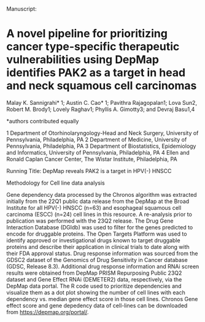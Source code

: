 Manuscript: 

# A novel pipeline for prioritizing cancer type-specific therapeutic vulnerabilities using DepMap identifies PAK2 as a target in head and neck squamous cell carcinomas

Malay K. Sannigrahi* 1; Austin C. Cao* 1; Pavithra Rajagopalan1; Lova Sun2, Robert M. Brody1; Lovely Raghav1; Phyllis A. Gimotty3; and Devraj Basu1,4

*authors contributed equally

1 Department of Otorhinolaryngology-Head and Neck Surgery, University of Pennsylvania, Philadelphia, PA
2 Department of Medicine, University of Pennsylvania, Philadelphia, PA
3 Department of Biostatistics, Epidemiology and Informatics, University of Pennsylvania, Philadelphia, PA
4 Ellen and Ronald Caplan Cancer Center, The Wistar Institute, Philadelphia, PA

Running Title: DepMap reveals PAK2 is a target in HPV(-) HNSCC

Methodology for Cell line data analysis

Gene dependency data processed by the Chronos algorithm was extracted initially from the 22Q1 public data release from the DepMap at the Broad Institute for all HPV(-) HNSCC (n=63) and esophageal squamous cell carcinoma (ESCC) (n=24) cell lines in this resource. A re-analysis prior to publication was performed with the 23Q2 release. The Drug Gene Interaction Database (DGIdb) was used to filter for the genes predicted to encode for druggable proteins. The Open Targets Platform was used to identify approved or investigational drugs known to target druggable proteins and describe their application in clinical trials to date along with their FDA approval status. Drug response information was sourced from the GDSC2 dataset of the Genomics of Drug Sensitivity in Cancer database (GDSC, Release 8.3). Additional drug response information and RNAi screen results were obtained from DepMap PRISM Repurposing Public 23Q2 dataset and Gene Effect RNAi (DEMETER2) data, respectively, via the DepMap data portal. 
The R code used to prioritize dependencies and visualize them as a dot plot showing the number of cell lines with each dependency vs. median gene effect score in those cell lines. Chronos Gene effect score and gene depedency data of cell-lines can be downloaded from https://depmap.org/portal/.
